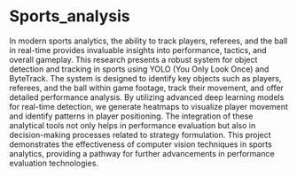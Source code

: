 # Sports_analysis

In modern sports analytics, the ability to track players, referees, and the ball in real-time provides invaluable insights into performance, tactics, and overall gameplay. This research presents a robust system for object detection and tracking in sports using YOLO (You Only Look Once) and ByteTrack. The system is designed to identify key objects such as players, referees, and the ball within game footage, track their movement, and offer detailed performance analysis. By utilizing advanced deep learning models for real-time detection, we generate heatmaps to visualize player movement and identify patterns in player positioning. The integration of these analytical tools not only helps in performance evaluation but also in decision-making processes related to strategy formulation. This project demonstrates the effectiveness of computer vision techniques in sports analytics, providing a pathway for further advancements in performance evaluation technologies.
